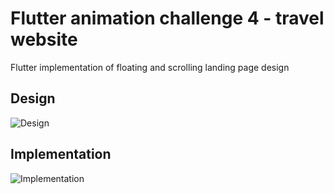 # Flutter animation challenge 4 - travel website

Flutter implementation of floating and scrolling landing page design

## Design
![Design](../master/readme%20assets/go-egypt.gif)

## Implementation
![Implementation](../master/readme%20assets/go-egypt-implement-1.gif)

